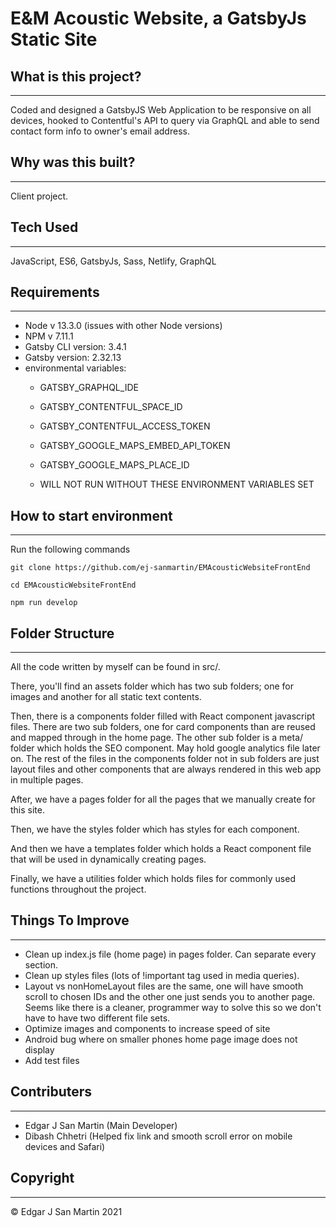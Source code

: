 # E&M Acoustic Website, a GatsbyJs Static Site

## What is this project?
---
Coded and designed a GatsbyJS Web Application to be responsive on all devices, hooked to Contentful's API to query via GraphQL and able to send contact form info to owner's email address.

## Why was this built?
---
Client project.

## Tech Used
---
JavaScript, ES6, GatsbyJs, Sass, Netlify, GraphQL

## Requirements
---
- Node v 13.3.0 (issues with other Node versions)
- NPM v 7.11.1
- Gatsby CLI version: 3.4.1
- Gatsby version: 2.32.13
- environmental variables:
    - GATSBY_GRAPHQL_IDE
    - GATSBY_CONTENTFUL_SPACE_ID
    - GATSBY_CONTENTFUL_ACCESS_TOKEN
    - GATSBY_GOOGLE_MAPS_EMBED_API_TOKEN
    - GATSBY_GOOGLE_MAPS_PLACE_ID 
    
    - WILL NOT RUN WITHOUT THESE ENVIRONMENT VARIABLES SET
## How to start environment
---
Run the following commands

`git clone https://github.com/ej-sanmartin/EMAcousticWebsiteFrontEnd`

`cd EMAcousticWebsiteFrontEnd`

`npm run develop`

## Folder Structure
---
All the code written by myself can be found in src/.

There, you'll find an assets folder which has two sub folders; one for images and another for all static text contents.

Then, there is a components folder filled with React component javascript files. There are two sub folders, one for card components than are reused and mapped through in the home page. The other sub folder is a meta/ folder which holds the SEO component. May hold google analytics file later on. The rest of the files in the components folder not in sub folders are just layout files and other components that are always rendered in this web app in multiple pages.

After, we have a pages folder for all the pages that we manually create for this site.

Then, we have the styles folder which has styles for each component.

And then we have a templates folder which holds a React component file that will be used in dynamically creating pages.

Finally, we have a utilities folder which holds files for commonly used functions throughout the project.

## Things To Improve
----
- Clean up index.js file (home page) in pages folder. Can separate every section.
- Clean up styles files (lots of !important tag used in media queries).
- Layout vs nonHomeLayout files are the same, one will have smooth scroll to chosen IDs and the other one just sends you to another page. Seems like there is a cleaner, programmer way to solve this so we don't have to have two different file sets.
- Optimize images and components to increase speed of site
- Android bug where on smaller phones home page image does not display
- Add test files

## Contributers
---
- Edgar J San Martin (Main Developer)
- Dibash Chhetri (Helped fix link and smooth scroll error on mobile devices and Safari)

## Copyright
---
© Edgar J San Martin 2021
